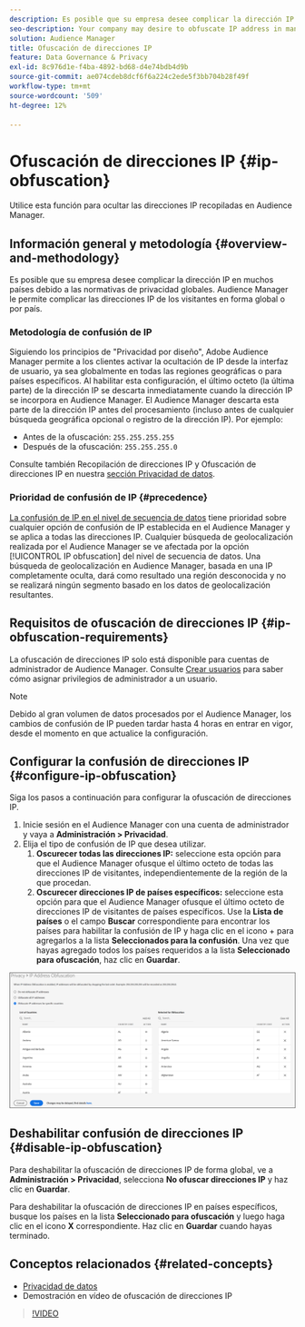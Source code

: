```yaml
---
description: Es posible que su empresa desee complicar la dirección IP en muchos países debido a las normativas de privacidad globales. Audience Manager le permite complicar las direcciones IP de los visitantes en forma global o por país.
seo-description: Your company may desire to obfuscate IP address in many countries due to global privacy regulations. Audience Manager allows you to obfuscate visitor IP addresses on a global or country-by-country basis.
solution: Audience Manager
title: Ofuscación de direcciones IP
feature: Data Governance & Privacy
exl-id: 8c976d1e-f4ba-4892-bd68-d4e74bdb4d9b
source-git-commit: ae074cdeb8dcf6f6a224c2ede5f3bb704b28f49f
workflow-type: tm+mt
source-wordcount: '509'
ht-degree: 12%

---
```


# Ofuscación de direcciones IP {#ip-obfuscation}

Utilice esta función para ocultar las direcciones IP recopiladas en Audience Manager.

## Información general y metodología {#overview-and-methodology}

Es posible que su empresa desee complicar la dirección IP en muchos países debido a las normativas de privacidad globales. Audience Manager le permite complicar las direcciones IP de los visitantes en forma global o por país.

### Metodología de confusión de IP

Siguiendo los principios de &quot;Privacidad por diseño&quot;, Adobe Audience Manager permite a los clientes activar la ocultación de IP desde la interfaz de usuario, ya sea globalmente en todas las regiones geográficas o para países específicos. Al habilitar esta configuración, el último octeto (la última parte) de la dirección IP se descarta inmediatamente cuando la dirección IP se incorpora en Audience Manager. El Audience Manager descarta esta parte de la dirección IP antes del procesamiento (incluso antes de cualquier búsqueda geográfica opcional o registro de la dirección IP). Por ejemplo:

* Antes de la ofuscación: `255.255.255.255`
* Después de la ofuscación: `255.255.255.0`

Consulte también Recopilación de direcciones IP y Ofuscación de direcciones IP en nuestra [sección Privacidad de datos](/help/using/overview/data-security-and-privacy/data-privacy.md).

### Prioridad de confusión de IP {#precedence}

[La confusión de IP en el nivel de secuencia de datos](https://experienceleague.adobe.com/docs/experience-platform/edge/datastreams/configure.html?lang=es#create) tiene prioridad sobre cualquier opción de confusión de IP establecida en el Audience Manager y se aplica a todas las direcciones IP. Cualquier búsqueda de geolocalización realizada por el Audience Manager se ve afectada por la opción [!UICONTROL IP obfuscation] del nivel de secuencia de datos. Una búsqueda de geolocalización en Audience Manager, basada en una IP completamente oculta, dará como resultado una región desconocida y no se realizará ningún segmento basado en los datos de geolocalización resultantes.

## Requisitos de ofuscación de direcciones IP {#ip-obfuscation-requirements}

La ofuscación de direcciones IP solo está disponible para cuentas de administrador de Audience Manager. Consulte [Crear usuarios](/help/using/features/administration/administration-overview.md#create-users) para saber cómo asignar privilegios de administrador a un usuario.

>[!NOTE]
>
> Debido al gran volumen de datos procesados por el Audience Manager, los cambios de confusión de IP pueden tardar hasta 4 horas en entrar en vigor, desde el momento en que actualice la configuración.

## Configurar la confusión de direcciones IP {#configure-ip-obfuscation}

Siga los pasos a continuación para configurar la ofuscación de direcciones IP.

1. Inicie sesión en el Audience Manager con una cuenta de administrador y vaya a **Administración > Privacidad**.
2. Elija el tipo de confusión de IP que desea utilizar.
   1. **Oscurecer todas las direcciones IP:** seleccione esta opción para que el Audience Manager ofusque el último octeto de todas las direcciones IP de visitantes, independientemente de la región de la que procedan.
   2. **Oscurecer direcciones IP de países específicos:** seleccione esta opción para que el Audience Manager ofusque el último octeto de direcciones IP de visitantes de países específicos. Use la **Lista de países** o el campo **Buscar** correspondiente para encontrar los países para habilitar la confusión de IP y haga clic en el icono + para agregarlos a la lista **Seleccionados para la confusión**. Una vez que hayas agregado todos los países requeridos a la lista **Seleccionado para ofuscación**, haz clic en **Guardar**.

![](assets/ip-obfuscation.png)

## Deshabilitar confusión de direcciones IP {#disable-ip-obfuscation}

Para deshabilitar la ofuscación de direcciones IP de forma global, ve a **Administración > Privacidad**, selecciona **No ofuscar direcciones IP** y haz clic en **Guardar**.

Para deshabilitar la ofuscación de direcciones IP en países específicos, busque los países en la lista **Seleccionado para ofuscación** y luego haga clic en el icono **X** correspondiente. Haz clic en **Guardar** cuando hayas terminado.

## Conceptos relacionados {#related-concepts}

* [Privacidad de datos](/help/using/overview/data-security-and-privacy/data-privacy.md)
* Demostración en vídeo de ofuscación de direcciones IP
>[!VIDEO](https://video.tv.adobe.com/v/34969?captions=spa)
